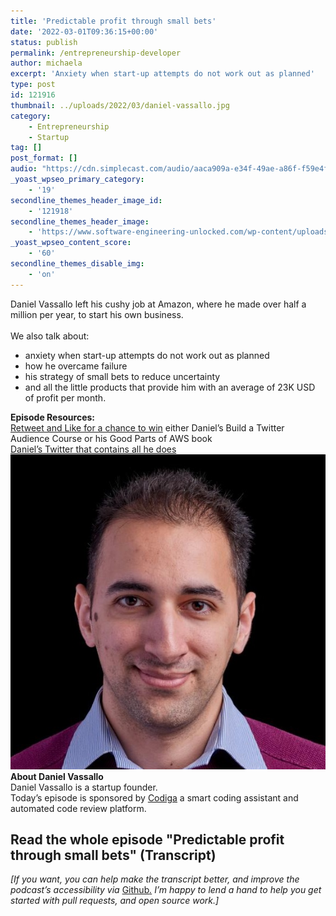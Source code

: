 ```yaml
---
title: 'Predictable profit through small bets'
date: '2022-03-01T09:36:15+00:00'
status: publish
permalink: /entrepreneurship-developer
author: michaela
excerpt: 'Anxiety when start-up attempts do not work out as planned'
type: post
id: 121916
thumbnail: ../uploads/2022/03/daniel-vassallo.jpg
category:
    - Entrepreneurship
    - Startup
tag: []
post_format: []
audio: "https://cdn.simplecast.com/audio/aaca909a-e34f-49ae-a86f-f59e4fa807f0/episodes/3af1fd1a-6611-46c4-b4d5-018f32e66e40/audio/b20977cc-47fa-4612-b86a-4fcc06f7a8cd/default_tc.mp3"
_yoast_wpseo_primary_category:
    - '19'
secondline_themes_header_image_id:
    - '121918'
secondline_themes_header_image:
    - 'https://www.software-engineering-unlocked.com/wp-content/uploads/2022/03/Vassallo-Background.jpg'
_yoast_wpseo_content_score:
    - '60'
secondline_themes_disable_img:
    - 'on'
---
```


<div class="episode-about">
Daniel Vassallo left his cushy job at Amazon, where he made over half a million per year, to start his own business.
<br/> <br/>We also talk about:
<ul>
<li> anxiety when start-up attempts do not work out as planned</li>
<li> how he overcame failure</li>
<li> his strategy of small bets to reduce uncertainty</li>
<li> and all the little products that provide him with an average of 23K USD of profit per month.</li>
</ul>
</div>
<div class=" episode-links">
<b>Episode Resources:</b><br/>
<a href="https://twitter.com/se_unlocked/status/1498595699021299715?s=20&t=jIi98AAqWd2Y-iFZiwZyuA">Retweet and Like for a chance to win</a> either Daniel’s Build a Twitter Audience Course or his Good Parts of AWS book<br/>
<a href="http://twitter.com/dvassallo">Daniel’s Twitter that contains all he does</a><br/>
</div>

<div class="row pt-2 align-items-center">
<div class="col-4 guest-picture">
<img src="../uploads/2022/03/daniel-vassallo.jpg" alt="Picture of Daniel Vassallo"/>
</div>
<div class="col-8 guest-about">
<b>About Daniel Vassallo</b><br/>
Daniel Vassallo is a startup founder.
</div>
</div>

<div class="sponsorship">
Today’s episode is sponsored by <a href="https://www.codiga.io/?utm_source=podcast&utm_medium=social&utm_campaign=se_unlocked"><u>Codiga</u></a> a smart coding assistant and automated code review platform.
</div> 

## Read the whole episode "Predictable profit through small bets" (Transcript)

_\[If you want, you can help make the transcript better, and improve the podcast’s accessibility via_ [Github](https://github.com/mgreiler/se-unlocked/tree/master/Transcripts)_[.](https://github.com/mgreiler/se-unlocked/tree/master/Transcripts) I’m happy to lend a hand to help you get started with pull requests, and open source work.\]_
